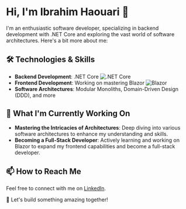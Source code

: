 # Hi, I'm Ibrahim Haouari 👋

I'm an enthusiastic software developer, specializing in backend development with .NET Core and exploring the vast world of software architectures. Here's a bit more about me:

## 🛠️ Technologies & Skills
- **Backend Development**: .NET Core ![.NET Core](https://img.shields.io/badge/.NET%20Core-512BD4?style=flat-square&logoColor=white)
- **Frontend Development**: Working on mastering Blazor ![Blazor](https://img.shields.io/badge/Blazor-512BD4?style=flat-square&logo=blazor&logoColor=white)
- **Software Architectures**: Modular Monoliths, Domain-Driven Design (DDD), and more

## 🌱 What I'm Currently Working On
- **Mastering the Intricacies of Architectures**: Deep diving into various software architectures to enhance my understanding and skills.
- **Becoming a Full-Stack Developer**: Actively learning and working on Blazor to expand my frontend capabilities and become a full-stack developer.

## 📫 How to Reach Me
Feel free to connect with me on [LinkedIn](https://www.linkedin.com/in/ibrahim-haouari-72aa59130/).


🚀 Let's build something amazing together!
